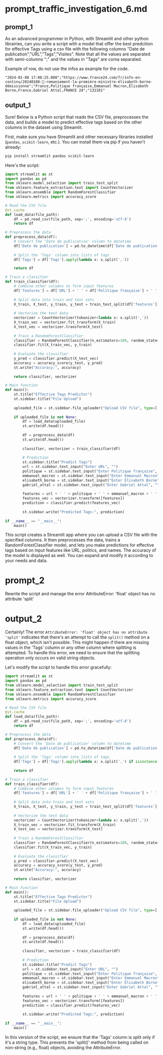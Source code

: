 # prompt_traffic_investigation_6.md

## prompt_1
As an advanced programmer in Python, with Streamlit and other python librairies, can you write a script with a model that offer the best predcition for effective Tags using a csv file with the following columns "Date de publication","URL","Tags","Visites". Note that all the values are separated with semi-columns ";" and the values in "Tags" are coma separated.

Example of row, do not use the infos as example for the code.

```csv
"2024-01-08 17:08:25.000";"https://www.france24.com/fr/info-en-continu/20240108-🔴-remaniement-la-première-ministre-élisabeth-borne-démissionne";"France,Politique française,Emmanuel Macron,Élisabeth Borne,France,Gabriel Attal,FRANCE 24";"132181"
```

## output_1

Sure! Below is a Python script that reads the CSV file, preprocesses the data, and builds a model to predict effective tags based on the other columns in the dataset using Streamlit.

First, make sure you have Streamlit and other necessary libraries installed (`pandas`, `scikit-learn`, etc.). You can install them via pip if you haven't already:

```bash
pip install streamlit pandas scikit-learn
```

Here's the script:

```python
import streamlit as st
import pandas as pd
from sklearn.model_selection import train_test_split
from sklearn.feature_extraction.text import CountVectorizer
from sklearn.ensemble import RandomForestClassifier
from sklearn.metrics import accuracy_score

# Read the CSV file
@st.cache
def load_data(file_path):
    df = pd.read_csv(file_path, sep=';', encoding='utf-8')
    return df

# Preprocess the data
def preprocess_data(df):
    # Convert the 'Date de publication' column to datetime
    df['Date de publication'] = pd.to_datetime(df['Date de publication'])
    
    # Split the 'Tags' column into lists of tags
    df['Tags'] = df['Tags'].apply(lambda x: x.split(','))

    return df

# Train a classifier
def train_classifier(df):
    # Combine other columns to form input features
    df['features'] = df['URL'] + ' ' + df['Politique française'] + ' ' + df['Emmanuel Macron'] + ' ' + df['Élisabeth Borne'] + ' ' + df['Gabriel Attal']
    
    # Split data into train and test sets
    X_train, X_test, y_train, y_test = train_test_split(df['features'], df['Tags'], test_size=0.2, random_state=42)
    
    # Vectorize the text data
    vectorizer = CountVectorizer(tokenizer=lambda x: x.split(','))
    X_train_vec = vectorizer.fit_transform(X_train)
    X_test_vec = vectorizer.transform(X_test)
    
    # Train a RandomForestClassifier
    classifier = RandomForestClassifier(n_estimators=100, random_state=42)
    classifier.fit(X_train_vec, y_train)
    
    # Evaluate the classifier
    y_pred = classifier.predict(X_test_vec)
    accuracy = accuracy_score(y_test, y_pred)
    st.write("Accuracy:", accuracy)
    
    return classifier, vectorizer

# Main function
def main():
    st.title("Effective Tags Predictor")
    st.sidebar.title("File Upload")
    
    uploaded_file = st.sidebar.file_uploader("Upload CSV file", type=['csv'])
    
    if uploaded_file is not None:
        df = load_data(uploaded_file)
        st.write(df.head())
        
        df = preprocess_data(df)
        st.write(df.head())
        
        classifier, vectorizer = train_classifier(df)
        
        # Prediction
        st.sidebar.title("Predict Tags")
        url = st.sidebar.text_input("Enter URL", "")
        politique = st.sidebar.text_input("Enter Politique française", "")
        emmanuel_macron = st.sidebar.text_input("Enter Emmanuel Macron", "")
        elisabeth_borne = st.sidebar.text_input("Enter Élisabeth Borne", "")
        gabriel_attal = st.sidebar.text_input("Enter Gabriel Attal", "")
        
        features = url + ' ' + politique + ' ' + emmanuel_macron + ' ' + elisabeth_borne + ' ' + gabriel_attal
        features_vec = vectorizer.transform([features])
        prediction = classifier.predict(features_vec)
        
        st.sidebar.write("Predicted Tags:", prediction)
    
if __name__ == "__main__":
    main()
```

This script creates a Streamlit app where you can upload a CSV file with the specified columns. It then preprocesses the data, trains a RandomForestClassifier model, and lets you make predictions for effective tags based on input features like URL, politics, and names. The accuracy of the model is displayed as well. You can expand and modify it according to your needs and data.


# prompt_2
Rewrite the script and manage the error AttributeError: 'float' object has no attribute 'split'



# output_2

Certainly! The error `AttributeError: 'float' object has no attribute 'split'` indicates that there's an attempt to call the `split()` method on a float object, which isn't possible. This might happen if there are missing values in the 'Tags' column or any other column where splitting is attempted. To handle this error, we need to ensure that the splitting operation only occurs on valid string objects. 

Let's modify the script to handle this error gracefully:

```python
import streamlit as st
import pandas as pd
from sklearn.model_selection import train_test_split
from sklearn.feature_extraction.text import CountVectorizer
from sklearn.ensemble import RandomForestClassifier
from sklearn.metrics import accuracy_score

# Read the CSV file
@st.cache
def load_data(file_path):
    df = pd.read_csv(file_path, sep=';', encoding='utf-8')
    return df

# Preprocess the data
def preprocess_data(df):
    # Convert the 'Date de publication' column to datetime
    df['Date de publication'] = pd.to_datetime(df['Date de publication'])
    
    # Split the 'Tags' column into lists of tags
    df['Tags'] = df['Tags'].apply(lambda x: x.split(',') if isinstance(x, str) else [])
    
    return df

# Train a classifier
def train_classifier(df):
    # Combine other columns to form input features
    df['features'] = df['URL'] + ' ' + df['Politique française'] + ' ' + df['Emmanuel Macron'] + ' ' + df['Élisabeth Borne'] + ' ' + df['Gabriel Attal']
    
    # Split data into train and test sets
    X_train, X_test, y_train, y_test = train_test_split(df['features'], df['Tags'], test_size=0.2, random_state=42)
    
    # Vectorize the text data
    vectorizer = CountVectorizer(tokenizer=lambda x: x.split(','))
    X_train_vec = vectorizer.fit_transform(X_train)
    X_test_vec = vectorizer.transform(X_test)
    
    # Train a RandomForestClassifier
    classifier = RandomForestClassifier(n_estimators=100, random_state=42)
    classifier.fit(X_train_vec, y_train)
    
    # Evaluate the classifier
    y_pred = classifier.predict(X_test_vec)
    accuracy = accuracy_score(y_test, y_pred)
    st.write("Accuracy:", accuracy)
    
    return classifier, vectorizer

# Main function
def main():
    st.title("Effective Tags Predictor")
    st.sidebar.title("File Upload")
    
    uploaded_file = st.sidebar.file_uploader("Upload CSV file", type=['csv'])
    
    if uploaded_file is not None:
        df = load_data(uploaded_file)
        st.write(df.head())
        
        df = preprocess_data(df)
        st.write(df.head())
        
        classifier, vectorizer = train_classifier(df)
        
        # Prediction
        st.sidebar.title("Predict Tags")
        url = st.sidebar.text_input("Enter URL", "")
        politique = st.sidebar.text_input("Enter Politique française", "")
        emmanuel_macron = st.sidebar.text_input("Enter Emmanuel Macron", "")
        elisabeth_borne = st.sidebar.text_input("Enter Élisabeth Borne", "")
        gabriel_attal = st.sidebar.text_input("Enter Gabriel Attal", "")
        
        features = url + ' ' + politique + ' ' + emmanuel_macron + ' ' + elisabeth_borne + ' ' + gabriel_attal
        features_vec = vectorizer.transform([features])
        prediction = classifier.predict(features_vec)
        
        st.sidebar.write("Predicted Tags:", prediction)
    
if __name__ == "__main__":
    main()
```

In this version of the script, we ensure that the 'Tags' column is split only if it's a string type. This prevents the 'split()' method from being called on non-string (e.g., float) objects, avoiding the AttributeError.
    
